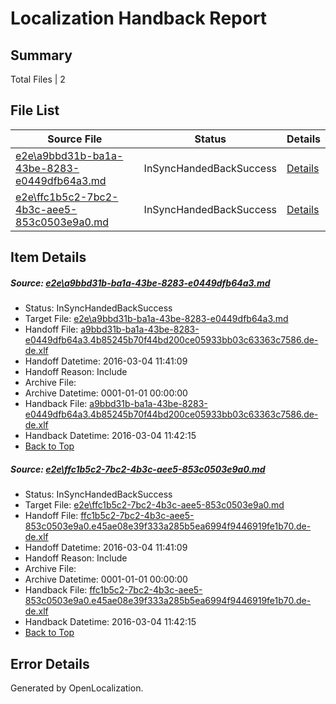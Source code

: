 # <a name='report-top'></a> Localization Handback Report

## Summary
 Total Files | 2

## File List
 Source File | Status | Details 
 ----------- | ------ | ------- 
 [e2e\a9bbd31b-ba1a-43be-8283-e0449dfb64a3.md](https://github.com/OpenLocalizationTest/oltest/blob/8ae7c55c2cfc4e0ef324bbd3a264aa2c60887dff/e2e/a9bbd31b-ba1a-43be-8283-e0449dfb64a3.md) | InSyncHandedBackSuccess | [Details](#ad53d6526bfc0e7ae7cb938792b63229783fb69210)
 [e2e\ffc1b5c2-7bc2-4b3c-aee5-853c0503e9a0.md](https://github.com/OpenLocalizationTest/oltest/blob/8ae7c55c2cfc4e0ef324bbd3a264aa2c60887dff/e2e/ffc1b5c2-7bc2-4b3c-aee5-853c0503e9a0.md) | InSyncHandedBackSuccess | [Details](#985e6c631b96d44867e48ff6ea6eda5fb1cc547c13)

## Item Details
##### <a name='ad53d6526bfc0e7ae7cb938792b63229783fb69210'></a> Source: [e2e\a9bbd31b-ba1a-43be-8283-e0449dfb64a3.md](https://github.com/OpenLocalizationTest/oltest/blob/8ae7c55c2cfc4e0ef324bbd3a264aa2c60887dff/e2e/a9bbd31b-ba1a-43be-8283-e0449dfb64a3.md)
* Status: InSyncHandedBackSuccess
* Target File: [e2e\a9bbd31b-ba1a-43be-8283-e0449dfb64a3.md](https://github.com/OpenLocalizationTestOrg/oltest.de-de/blob/098d5b754dce58f0d62963241298f7037f407c40/e2e/a9bbd31b-ba1a-43be-8283-e0449dfb64a3.md)
* Handoff File: [a9bbd31b-ba1a-43be-8283-e0449dfb64a3.4b85245b70f44bd200ce05933bb03c63363c7586.de-de.xlf](https://github.com/OpenLocalizationTestOrg/olhandoff/blob/683adae7c34bdcb98cdd0e92b02113ae1f467625/ol-handoff/OpenLocalizationTestOrg/oltest.de-de/qimu/a9bbd31b-ba1a-43be-8283-e0449dfb64a3.4b85245b70f44bd200ce05933bb03c63363c7586.de-de.xlf)
* Handoff Datetime: 2016-03-04 11:41:09
* Handoff Reason: Include
* Archive File: 
* Archive Datetime: 0001-01-01 00:00:00
* Handback File: [a9bbd31b-ba1a-43be-8283-e0449dfb64a3.4b85245b70f44bd200ce05933bb03c63363c7586.de-de.xlf](https://github.com/OpenLocalizationTestOrg/olhandback/blob/294040f312e0cc67eb218d87420cc519a7698f8f/ol-handback/OpenLocalizationTestOrg/oltest.de-de/qimu/a9bbd31b-ba1a-43be-8283-e0449dfb64a3.4b85245b70f44bd200ce05933bb03c63363c7586.de-de.xlf)
* Handback Datetime: 2016-03-04 11:42:15
* [Back to Top](#report-top)

##### <a name='985e6c631b96d44867e48ff6ea6eda5fb1cc547c13'></a> Source: [e2e\ffc1b5c2-7bc2-4b3c-aee5-853c0503e9a0.md](https://github.com/OpenLocalizationTest/oltest/blob/8ae7c55c2cfc4e0ef324bbd3a264aa2c60887dff/e2e/ffc1b5c2-7bc2-4b3c-aee5-853c0503e9a0.md)
* Status: InSyncHandedBackSuccess
* Target File: [e2e\ffc1b5c2-7bc2-4b3c-aee5-853c0503e9a0.md](https://github.com/OpenLocalizationTestOrg/oltest.de-de/blob/098d5b754dce58f0d62963241298f7037f407c40/e2e/ffc1b5c2-7bc2-4b3c-aee5-853c0503e9a0.md)
* Handoff File: [ffc1b5c2-7bc2-4b3c-aee5-853c0503e9a0.e45ae08e39f333a285b5ea6994f9446919fe1b70.de-de.xlf](https://github.com/OpenLocalizationTestOrg/olhandoff/blob/683adae7c34bdcb98cdd0e92b02113ae1f467625/ol-handoff/OpenLocalizationTestOrg/oltest.de-de/qimu/ffc1b5c2-7bc2-4b3c-aee5-853c0503e9a0.e45ae08e39f333a285b5ea6994f9446919fe1b70.de-de.xlf)
* Handoff Datetime: 2016-03-04 11:41:09
* Handoff Reason: Include
* Archive File: 
* Archive Datetime: 0001-01-01 00:00:00
* Handback File: [ffc1b5c2-7bc2-4b3c-aee5-853c0503e9a0.e45ae08e39f333a285b5ea6994f9446919fe1b70.de-de.xlf](https://github.com/OpenLocalizationTestOrg/olhandback/blob/294040f312e0cc67eb218d87420cc519a7698f8f/ol-handback/OpenLocalizationTestOrg/oltest.de-de/qimu/ffc1b5c2-7bc2-4b3c-aee5-853c0503e9a0.e45ae08e39f333a285b5ea6994f9446919fe1b70.de-de.xlf)
* Handback Datetime: 2016-03-04 11:42:15
* [Back to Top](#report-top)


## Error Details

Generated by OpenLocalization.
